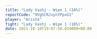 ```yaml
---
title: "Lady Vashj - Wipe 1 (18%)"
reportCode: "9VghCRJvynYPpxG1"
player: "Aristé"
fight: "Lady Vashj - Wipe 1 (18%)"
date: 2021-10-10T19:07:58.024000+00:00
---
```


